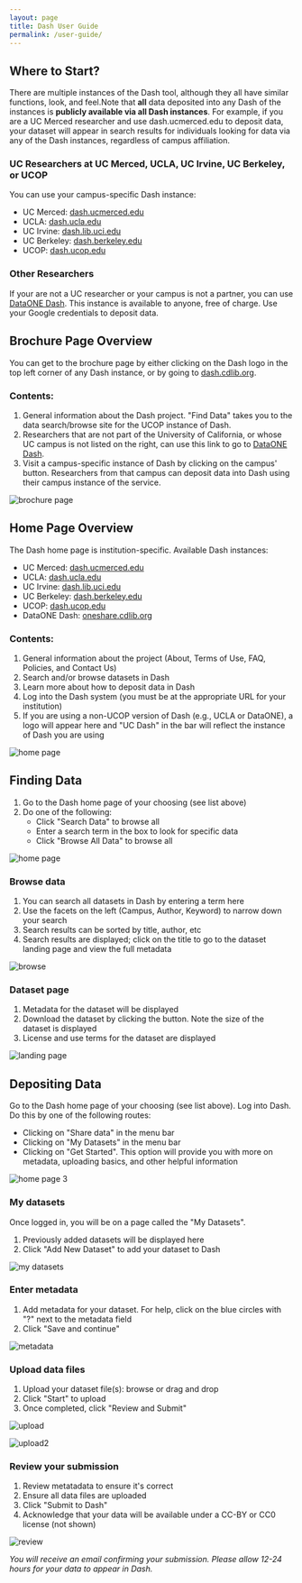 ```yaml
---
layout: page
title: Dash User Guide
permalink: /user-guide/
---
```

## Where to Start?

There are multiple instances of the Dash tool, although they all have similar functions, look, and feel.Note that **all** data deposited into any Dash of the instances is **publicly available via all Dash instances**. For example, if you are a UC Merced researcher and use dash.ucmerced.edu to deposit data, your dataset will appear in search results for individuals looking for data via any of the Dash instances, regardless of campus affiliation.

### UC Researchers at UC Merced, UCLA, UC Irvine, UC Berkeley, or UCOP

You can use your campus-specific Dash instance:

* UC Merced: [dash.ucmerced.edu](http://dash.ucmerced.edu)
* UCLA: [dash.ucla.edu](http://dash.ucla.edu)
* UC Irvine: [dash.lib.uci.edu](dash.lib.uci.edu)
* UC Berkeley: [dash.berkeley.edu](http://dash.berkeley.edu)
* UCOP: [dash.ucop.edu](http://dash.ucop.edu)

### Other Researchers

If your are not a UC researcher or your campus is not a partner, you can use [DataONE Dash](http://oneshare.cdlib.org). This instance is available to anyone, free of charge. Use your Google credentials to deposit data.

## Brochure Page Overview

You can get to the brochure page by either clicking on the Dash logo in the top left corner of any Dash instance, or by going to [dash.cdlib.org](http://dash.cdlib.org).

### Contents:
1. General information about the Dash project. "Find Data" takes you to the data search/browse site for the UCOP instance of Dash.
2. Researchers that are not part of the University of California, or whose UC campus is not listed on the right, can use this link to go to [DataONE Dash](http://oneshare.cdlib.org).
3. Visit a campus-specific instance of Dash by clicking on the campus' button. Researchers from that campus can deposit data into Dash using their campus instance of the service.

![brochure page](https://raw.githubusercontent.com/CDLUC3/dash/gh-pages/images/userguide/brochure.jpg)

## Home Page Overview

The Dash home page is institution-specific. Available Dash instances:

* UC Merced: [dash.ucmerced.edu](http://dash.ucmerced.edu)
* UCLA: [dash.ucla.edu](http://dash.ucla.edu)
* UC Irvine: [dash.lib.uci.edu](dash.lib.uci.edu)
* UC Berkeley: [dash.berkeley.edu](http://dash.berkeley.edu)
* UCOP: [dash.ucop.edu](http://dash.ucop.edu)
* DataONE Dash: [oneshare.cdlib.org](http://oneshare.cdlib.org)

### Contents:

1. General information about the project (About, Terms of Use, FAQ, Policies, and Contact Us)
2. Search and/or browse datasets in Dash
3. Learn more about how to deposit data in Dash
4. Log into the Dash system (you must be at the appropriate URL for your institution)
5. If you are using a non-UCOP version of Dash (e.g., UCLA or DataONE), a logo will appear here and "UC Dash" in the bar will reflect the instance of Dash you are using

![home page](https://raw.githubusercontent.com/CDLUC3/dash/gh-pages/images/userguide/home-page.jpg)

## Finding Data

1. Go to the Dash home page of your choosing (see list above)
2. Do one of the following:
   * Click "Search Data" to browse all
   * Enter a search term in the box to look for specific data
   * Click "Browse All Data" to browse all

![home page](https://raw.githubusercontent.com/CDLUC3/dash/gh-pages/images/userguide/home-page2.jpg)

### Browse data

1. You can search all datasets in Dash by entering a term here
2. Use the facets on the left (Campus, Author, Keyword) to narrow down your search
3. Search results can be sorted by title, author, etc
4. Search results are displayed; click on the title to go to the dataset landing page and view the full metadata

![browse](https://raw.githubusercontent.com/CDLUC3/dash/gh-pages/images/userguide/browse.jpg)

### Dataset page

1. Metadata for the dataset will be displayed
2. Download the dataset by clicking the button. Note the size of the dataset is displayed
3. License and use terms for the dataset are displayed

![landing page](https://raw.githubusercontent.com/CDLUC3/dash/gh-pages/images/userguide/landing.jpg)

## Depositing Data

Go to the Dash home page of your choosing (see list above). Log into Dash. Do this by one of the following routes:

  * Clicking on "Share data" in the menu bar
  * Clicking on "My Datasets" in the menu bar
  * Clicking on "Get Started". This option will provide you with more on metadata, uploading basics, and other helpful information

![home page 3](https://raw.githubusercontent.com/CDLUC3/dash/gh-pages/images/userguide/home-page3.jpg)

### My datasets

Once logged in, you will be on a page called the "My Datasets". 

1. Previously added datasets will be displayed here
1. Click "Add New Dataset" to add your dataset to Dash

![my datasets](https://raw.githubusercontent.com/CDLUC3/dash/gh-pages/images/userguide/mydatasets.jpg)

### Enter metadata 

1. Add metadata for your dataset. For help, click on the blue circles with "?" next to the metadata field
1. Click "Save and continue"

![metadata](https://raw.githubusercontent.com/CDLUC3/dash/gh-pages/images/userguide/metadata.jpg)

### Upload data files

1. Upload your dataset file(s): browse or drag and drop
2. Click "Start" to upload
3. Once completed, click "Review and Submit"

![upload](https://raw.githubusercontent.com/CDLUC3/dash/gh-pages/images/userguide/upload.jpg)

![upload2](https://raw.githubusercontent.com/CDLUC3/dash/gh-pages/images/userguide/upload2.jpg)

### Review your submission
1. Review metatadata to ensure it's correct
2. Ensure all data files are uploaded
3. Click "Submit to Dash"
4. Acknowledge that your data will be available under a CC-BY or CC0 license (not shown)

![review](https://raw.githubusercontent.com/CDLUC3/dash/gh-pages/images/userguide/review.jpg)

_You will receive an email confirming your submission. Please allow 12-24 hours for your data to appear in Dash._
